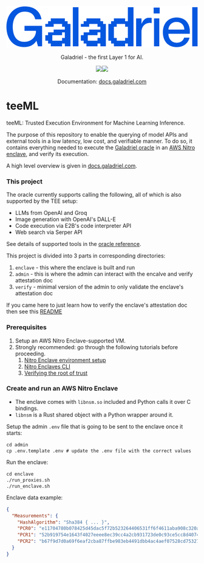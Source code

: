 <p align="center">
    <a href="https://galadriel.com" style="max-width: 100px;" target="_blank">
        <img src="Galadriel.svg">
    </a>
</p>
<p align="center">
    Galadriel - the first Layer 1 for AI.
</p>
<p align="center">
    <a href="https://discord.com/invite/bHnFgSTKrP" target="_blank"><img src="https://img.shields.io/discord/1133675019478782072?label=Join%20Discord"></a><a href="https://x.com/e2b_dev" target="_blank"><img src="https://img.shields.io/twitter/follow/Galadriel_AI"></a>
</p>
<p align="center">
    Documentation: <a href="https://docs.galadriel.com" target="_blank">docs.galadriel.com</a>
</p>

# teeML

teeML: Trusted Execution Environment for Machine Learning Inference.

The purpose of this repository to enable the querying of model APIs and external tools in a low latency, low cost, and verifiable manner. To do so, it contains everything needed to execute the [Galadriel oracle](https://github.com/galadriel-ai/contracts) in an [AWS Nitro enclave](https://aws.amazon.com/ec2/nitro/nitro-enclaves/), and verify its execution.

A high level overview is given in [docs.galadriel.com](https://docs.galadriel.com/how-it-works#tee).

### This project

The oracle currently supports calling the following, all of which is also supported by the TEE setup:

* LLMs from OpenAI and Groq
* Image generation with OpenAI's DALL-E
* Code execution via E2B's code interpreter API
* Web search via Serper API

See details of supported tools in the [oracle reference](https://docs.galadriel.com/reference/overview).

This project is divided into 3 parts in corresponding directories:

1. `enclave` - this where the enclave is built and run
2. `admin` - this is where the admin can interact with the encalve and verify 
attestation doc
3. `verify` - minimal version of the admin to only validate the enclave's 
attestation doc

If you came here to just learn how to verify the enclave's attestation doc then 
see this [README](./verify/README.md)

### Prerequisites

1. Setup an AWS Nitro Enclave-supported VM.
1. Strongly recommended: go through the following tutorials before proceeding.
    1. [Nitro Enclave environment setup](https://catalog.workshops.aws/nitro-enclaves/en-US/0-getting-started/prerequisites)
    1. [Nitro Enclaves CLI](https://catalog.workshops.aws/nitro-enclaves/en-US/1-my-first-enclave/1-1-nitro-enclaves-cli)
    1. [Verifying the root of trust](https://docs.aws.amazon.com/enclaves/latest/user/verify-root.html)

### Create and run an AWS Nitro Enclave

* The enclave comes with `libnsm.so` included and Python calls it over C bindings.
* `libnsm` is a Rust shared object with a Python wrapper around it.

Setup the admin `.env` file that is going to be sent to the enclave once it starts:

```shell
cd admin
cp .env.template .env # update the .env file with the correct values
```

Run the enclave:
```shell
cd enclave
./run_proxies.sh
./run_enclave.sh
```

Enclave data example:

```json
{
  "Measurements": {
    "HashAlgorithm": "Sha384 { ... }",
    "PCR0": "e11704780b078425d45dac5f72b523264406531ff6f4611aba908c320a20b5f2ec81404d21f6f0aef415adf2590d4129",
    "PCR1": "52b919754e1643f4027eeee8ec39cc4a2cb931723de0c93ce5cc8d407467dc4302e86490c01c0d755acfe10dbf657546",
    "PCR2": "b67f9d7d0a69f6eaf2cba87ffbe983eb4491dbb4ac4aef07528cd75327bfd8b5d5122c4f73c61c3836e57363306141cc"
  }
}
```
